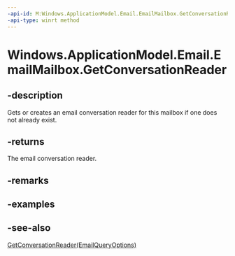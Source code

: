 ```yaml
---
-api-id: M:Windows.ApplicationModel.Email.EmailMailbox.GetConversationReader
-api-type: winrt method
---
```


<!-- Method syntax
public Windows.ApplicationModel.Email.EmailConversationReader GetConversationReader()
-->

# Windows.ApplicationModel.Email.EmailMailbox.GetConversationReader

## -description
Gets or creates an email conversation reader for this mailbox if one does not already exist.

## -returns
The email conversation reader.

## -remarks

## -examples

## -see-also
[GetConversationReader(EmailQueryOptions)](emailmailbox_getconversationreader_964157301.md)